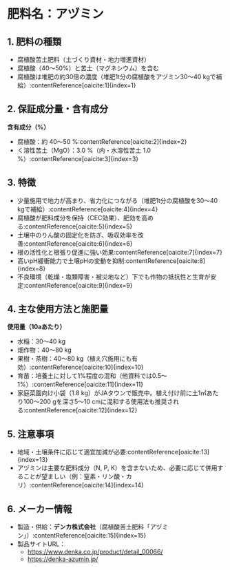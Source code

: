 # 肥料名：アヅミン

## 1. 肥料の種類
- 腐植酸苦土肥料（土づくり資材・地力増進資材）
- 腐植酸（40～50%）と苦土（マグネシウム）を含む
- 腐植酸は堆肥の約30倍の濃度（堆肥1t分の腐植酸をアヅミン30～40 kgで補給）:contentReference[oaicite:1]{index=1}

## 2. 保証成分量・含有成分
**含有成分（%）**
- 腐植酸：約 40〜50 %:contentReference[oaicite:2]{index=2}
- く溶性苦土（MgO）：3.0 %（内・水溶性苦土 1.0 %）:contentReference[oaicite:3]{index=3}

## 3. 特徴
- 少量施用で地力が高まり、省力化につながる（堆肥1t分の腐植酸を30〜40 kgで補給）:contentReference[oaicite:4]{index=4}
- 腐植酸が肥料成分を保持（CEC効果）、肥効を高める:contentReference[oaicite:5]{index=5}
- 土壌中のりん酸の固定化を防ぎ、吸収効率を改善:contentReference[oaicite:6]{index=6}
- 根の活性化と根張り促進に強い効果:contentReference[oaicite:7]{index=7}
- 高いpH緩衝能力で土壌pHの変動を抑制:contentReference[oaicite:8]{index=8}
- 不良環境（乾燥・塩類障害・被災地など）下でも作物の抵抗性と生育が安定:contentReference[oaicite:9]{index=9}

## 4. 主な使用方法と施肥量
**使用量（10aあたり）**
- 水稲：30～40 kg
- 畑作物：40～80 kg
- 果樹・茶樹：40～80 kg（植え穴施用にも有効）:contentReference[oaicite:10]{index=10}
- 育苗：培養土に対して1%程度の混和（他資料では0.5〜1%）:contentReference[oaicite:11]{index=11}
- 家庭菜園向け小袋（1.8 kg）がJAタウンで販売中。植え付け前に土1㎡あたり100〜200 gを深さ5〜10 cmに混和する使用法も推奨される:contentReference[oaicite:12]{index=12}

## 5. 注意事項
- 地域・土壌条件に応じて適宜加減が必要:contentReference[oaicite:13]{index=13}
- アヅミンは主要な肥料成分（N, P, K）を含まないため、必要に応じて併用することが望ましい（例：窒素・リン酸・カリ）:contentReference[oaicite:14]{index=14}

## 6. メーカー情報
- 製造・供給：**デンカ株式会社**（腐植酸苦土肥料「アヅミン」）:contentReference[oaicite:15]{index=15}
- 製品サイトURL：  
  - https://www.denka.co.jp/product/detail_00066/  
  - https://denka-azumin.jp/

